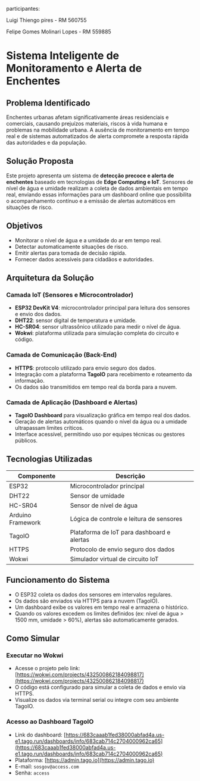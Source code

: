 participantes: 

Luigi Thiengo pires - RM 560755

Felipe Gomes Molinari Lopes - RM 559885

# Sistema Inteligente de Monitoramento e Alerta de Enchentes

## Problema Identificado

Enchentes urbanas afetam significativamente áreas residenciais e comerciais, causando prejuízos materiais, riscos à vida humana e problemas na mobilidade urbana. A ausência de monitoramento em tempo real e de sistemas automatizados de alerta compromete a resposta rápida das autoridades e da população.

## Solução Proposta

Este projeto apresenta um sistema de **detecção precoce e alerta de enchentes** baseado em tecnologias de **Edge Computing e IoT**. Sensores de nível de água e umidade realizam a coleta de dados ambientais em tempo real, enviando essas informações para um dashboard online que possibilita o acompanhamento contínuo e a emissão de alertas automáticos em situações de risco.

## Objetivos

- Monitorar o nível de água e a umidade do ar em tempo real.
- Detectar automaticamente situações de risco.
- Emitir alertas para tomada de decisão rápida.
- Fornecer dados acessíveis para cidadãos e autoridades.

## Arquitetura da Solução

### Camada IoT (Sensores e Microcontrolador)

- **ESP32 DevKit V4**: microcontrolador principal para leitura dos sensores e envio dos dados.
- **DHT22**: sensor digital de temperatura e umidade.
- **HC-SR04**: sensor ultrassônico utilizado para medir o nível de água.
- **Wokwi**: plataforma utilizada para simulação completa do circuito e código.

### Camada de Comunicação (Back-End)

- **HTTPS**: protocolo utilizado para envio seguro dos dados.
- Integração com a plataforma **TagoIO** para recebimento e roteamento da informação.
- Os dados são transmitidos em tempo real da borda para a nuvem.

### Camada de Aplicação (Dashboard e Alertas)

- **TagoIO Dashboard** para visualização gráfica em tempo real dos dados.
- Geração de alertas automáticos quando o nível da água ou a umidade ultrapassam limites críticos.
- Interface acessível, permitindo uso por equipes técnicas ou gestores públicos.

## Tecnologias Utilizadas

| Componente         | Descrição                                      |
|--------------------|-----------------------------------------------|
| ESP32              | Microcontrolador principal                    |
| DHT22              | Sensor de umidade                             |
| HC-SR04            | Sensor de nível de água                       |
| Arduino Framework  | Lógica de controle e leitura de sensores      |
| TagoIO             | Plataforma de IoT para dashboard e alertas    |
| HTTPS              | Protocolo de envio seguro dos dados           |
| Wokwi              | Simulador virtual de circuito IoT             |

## Funcionamento do Sistema

- O ESP32 coleta os dados dos sensores em intervalos regulares.
- Os dados são enviados via HTTPS para a nuvem (TagoIO).
- Um dashboard exibe os valores em tempo real e armazena o histórico.
- Quando os valores excedem os limites definidos (ex: nível de água > 1500 mm, umidade > 60%), alertas são automaticamente gerados.

## Como Simular

### Executar no Wokwi

- Acesse o projeto pelo link: [https://wokwi.com/projects/432500862184098817](https://wokwi.com/projects/432500862184098817)
- O código está configurado para simular a coleta de dados e envio via HTTPS.
- Visualize os dados via terminal serial ou integre com seu ambiente TagoIO.

### Acesso ao Dashboard TagoIO

- Link do dashboard: [https://683caaab1fed38000abfad4a.us-e1.tago.run/dashboards/info/683cab714c2704000962ca65](https://683caaab1fed38000abfad4a.us-e1.tago.run/dashboards/info/683cab714c2704000962ca65)
- Plataforma: [https://admin.tago.io](https://admin.tago.io)  
- E-mail: `sosgov@access.com`  
- Senha: `access`  
